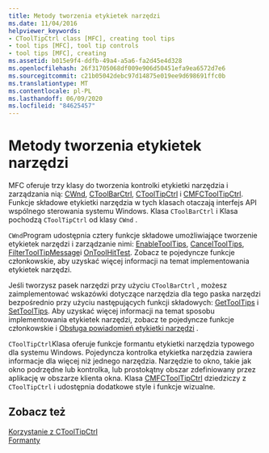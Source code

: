 ```yaml
---
title: Metody tworzenia etykietek narzędzi
ms.date: 11/04/2016
helpviewer_keywords:
- CToolTipCtrl class [MFC], creating tool tips
- tool tips [MFC], tool tip controls
- tool tips [MFC], creating
ms.assetid: b015e9f4-ddfb-49a4-a5a6-fa2d45e4d328
ms.openlocfilehash: 26f31705068df009e906d50451efa9ea6572d7e6
ms.sourcegitcommit: c21b05042debc97d14875e019ee9d698691ffc0b
ms.translationtype: MT
ms.contentlocale: pl-PL
ms.lasthandoff: 06/09/2020
ms.locfileid: "84625457"
---
```

# <a name="methods-of-creating-tool-tips"></a>Metody tworzenia etykietek narzędzi

MFC oferuje trzy klasy do tworzenia kontrolki etykietki narzędzia i zarządzania nią: [CWnd](reference/cwnd-class.md), [CToolBarCtrl](reference/ctoolbarctrl-class.md), [CToolTipCtrl](reference/ctooltipctrl-class.md) i [CMFCToolTipCtrl](reference/cmfctooltipctrl-class.md). Funkcje składowe etykietki narzędzia w tych klasach otaczają interfejs API wspólnego sterowania systemu Windows. Klasa `CToolBarCtrl` i Klasa pochodzą `CToolTipCtrl` od klasy `CWnd` .

`CWnd`Program udostępnia cztery funkcje składowe umożliwiające tworzenie etykietek narzędzi i zarządzanie nimi: [EnableToolTips](reference/cwnd-class.md#enabletooltips), [CancelToolTips](reference/cwnd-class.md#canceltooltips), [FilterToolTipMessage](reference/cwnd-class.md#filtertooltipmessage)i [OnToolHitTest](reference/cwnd-class.md#ontoolhittest). Zobacz te pojedyncze funkcje członkowskie, aby uzyskać więcej informacji na temat implementowania etykietek narzędzi.

Jeśli tworzysz pasek narzędzi przy użyciu `CToolBarCtrl` , możesz zaimplementować wskazówki dotyczące narzędzia dla tego paska narzędzi bezpośrednio przy użyciu następujących funkcji składowych: [GetToolTips](reference/ctoolbarctrl-class.md#gettooltips) i [SetToolTips](reference/ctoolbarctrl-class.md#settooltips). Aby uzyskać więcej informacji na temat sposobu implementowania etykietek narzędzi, zobacz te pojedyncze funkcje członkowskie i [Obsługa powiadomień etykietki narzędzi](handling-tool-tip-notifications.md) .

`CToolTipCtrl`Klasa oferuje funkcje formantu etykietki narzędzia typowego dla systemu Windows. Pojedyncza kontrolka etykietka narzędzia zawiera informacje dla więcej niż jednego narzędzia. Narzędzie to okno, takie jak okno podrzędne lub kontrolka, lub prostokątny obszar zdefiniowany przez aplikację w obszarze klienta okna. Klasa [CMFCToolTipCtrl](reference/cmfctooltipctrl-class.md) dziedziczy z `CToolTipCtrl` i udostępnia dodatkowe style i funkcje wizualne.

## <a name="see-also"></a>Zobacz też

[Korzystanie z CToolTipCtrl](using-ctooltipctrl.md)<br/>
[Formanty](controls-mfc.md)
